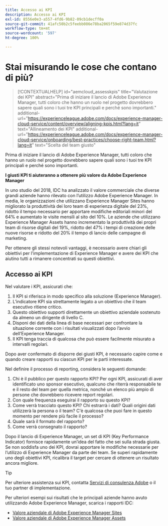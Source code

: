 ```yaml
---
title: Accesso ai KPI
description: Accesso ai KPI
exl-id: 8556e0e3-a557-4fd6-9b82-09cb1decff0a
source-git-commit: 41afc50b2c5feebb086e78ba2065f59e874d37fc
workflow-type: tm+mt
source-wordcount: '597'
ht-degree: 100%

---
```


# Stai misurando le cose che contano di più?

>[!CONTEXTUALHELP]
>id="aemcloud_assesskpis"
>title="Valutazione dei KPI"
>abstract="Prima di iniziare il lancio di Adobe Experience Manager, tutti coloro che hanno un ruolo nel progetto dovrebbero sapere quali sono i tuoi tre KPI principali e perché sono importanti."
>additional-url="https://experienceleague.adobe.com/docs/experience-manager-cloud-service/content/overview/aligning-kpis.html?lang=it" text="Allineamento dei KPI"
>additional-url="https://experienceleague.adobe.com/docs/experience-manager-cloud-service/onboarding/best-practices/choose-right-team.html?lang=it" text="Scelta del team giusto"

Prima di iniziare il lancio di Adobe Experience Manager, tutti coloro che hanno un ruolo nel progetto dovrebbero sapere quali sono i tuoi tre KPI principali e perché sono importanti.

**I giusti KPI ti aiuteranno a ottenere più valore da Adobe Experience Manager**


In uno studio del 2018, IDC ha analizzato il valore commerciale che diverse grandi aziende hanno rilevato con l’utilizzo Adobe Experience Manager. In media, le organizzazioni che utilizzano Experience Manager Sites hanno migliorato la produttività dei loro team di esperienza digitale del 23%, ridotto il tempo necessario per apportare modifiche editoriali minori del 64% e aumentato le visite mensili al sito del 10%. Le aziende che utilizzano Experience Manager Assets hanno incrementato la produttività dei propri team di risorse digitali del 19%, ridotto del 47% i tempi di creazione delle nuove risorse e ridotto del 20% il tempo di lancio delle campagne di marketing.

Per ottenere gli stessi notevoli vantaggi, è necessario avere chiari gli obiettivi per l’implementazione di Experience Manager e avere dei KPI che aiutino tutti a rimanere concentrati su questi obiettivi.

## Accesso ai KPI

Nel valutare i KPI, assicurati che:

1. Il KPI si riferisca in modo specifico alla soluzione (Experience Manager).
1. L’indicatore KPI sia strettamente legato a un obiettivo che il team esecutivo ritiene critico.
1. Questo obiettivo supporti direttamente un obiettivo aziendale sostenuto da almeno un dirigente di livello C.
1. Disponi dei dati della linea di base necessari per confrontare la situazione corrente con i risultati visualizzati dopo l’avvio dell’Experience Manager.
1. Il KPI tenga traccia di qualcosa che può essere facilmente misurato a intervalli regolari.

Dopo aver confermato di disporre dei giusti KPI, è necessario capire come e quando creare rapporti su ciascun KPI per le parti interessate.

Nel definire il processo di reporting, considera le seguenti domande:

1. Chi è il pubblico per questo rapporto KPI? Per ogni KPI, assicurati di aver identificato uno sponsor esecutivo, qualcuno che riterrà responsabile te e il resto del team per quella metrica, nonché un elenco più ampio di persone che dovrebbero ricevere report regolari.
1. Con quale frequenza eseguirai il rapporto su questo KPI?
1. Come verrà tracciato questo KPI? Chi estrarrà i dati? Quali origini dati utilizzerà la persona o il team? C&#39;è qualcosa che puoi fare in questo momento per rendere più facile il processo?
1. Quale sarà il formato del rapporto?
1. Come verrà consegnato il rapporto?

Dopo il lancio di Experience Manager, un set di KPI (Key Performance Indicator) fornisce rapidamente un’idea del fatto che sei sulla strada giusta. Se non soddisfa uno dei KPI, dovrai apportare le modifiche necessarie per l’utilizzo di Experience Manager da parte dei team. Se superi rapidamente uno degli obiettivi KPI, ricalibra il target per cercare di ottenere un risultato ancora migliore.

>[!TIP]
>
> Per ulteriore assistenza sui KPI, contatta [Servizi di consulenza Adobe](https://www.adobe.com/it/experience-cloud/consulting-services.html) o il tuo partner di implementazione.

Per ulteriori esempi sui risultati che le principali aziende hanno avuto utilizzando Adobe Experience Manager, scarica i rapporti IDC:
* [Valore aziendale di Adobe Experience Manager Sites](https://www.adobe.com/content/dam/acom/en/modal-offers/idc-aem-sites-q218/pdfs/22037555.en.aem.whitepaper.IDCBusinessValueAEMSites.pdf)
* [Valore aziendale di Adobe Experience Manager Assets](https://wwwimages2.adobe.com/content/dam/acom/en/modal-offers/idc-aem-Assets-q218/pdfs/220380622.en.aem.whitepaper.IDCBusinessValueAEMAssets.pdf)

